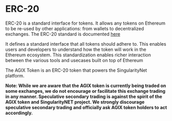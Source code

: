 <!-- ---
# Page settings
layout: default
keywords: intro concepts, ERC-20, tokens, Ethereum ecosystem
comments: false
title: ERC-20
description: ERC-20 is a standard interface for tokens

# Micro navigation
micro_nav: true

--- -->
# ERC-20
ERC-20 is a standard interface for tokens. It allows any tokens on Ethereum to be re-used by other applications: from wallets to decentralized exchanges. The ERC-20 standard is documented <a href="https://eips.ethereum.org/EIPS/eip-20" target="_blank">here</a>

It defines a standard interface that all tokens should adhere to. This enables users and developers to understand how the token will work in the Ethereum ecosystem. This standardization enables richer interaction between the various tools and usecases built on top of Ethereum

The AGIX Token is an ERC-20 token that powers the SingularityNet platform.

<p><strong>Note: While we are aware that the AGIX token is currently being traded on some exchanges, we do not encourage or facilitate this exchange trading in any manner. Speculative secondary trading is against the spirit of the AGIX token and SingularityNET project. We strongly discourage speculative secondary trading and officially ask AGIX token holders to act accordingly.</strong></p>